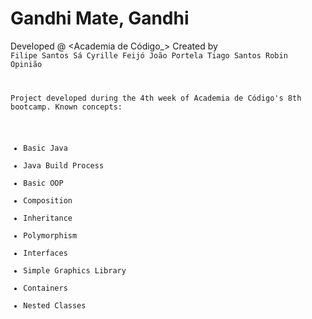 # Gandhi Mate, Gandhi

Developed @ <Academia de Código_>
Created by <Code Cadets_>
Filipe Santos Sá
Cyrille Feijó
João Portela
Tiago Santos
Robin Opinião


Project developed during the 4th week of Academia de Código's 8th bootcamp.
Known concepts:
- Basic Java
- Java Build Process
- Basic OOP
- Composition
- Inheritance
- Polymorphism
- Interfaces
- Simple Graphics Library
- Containers
- Nested Classes
